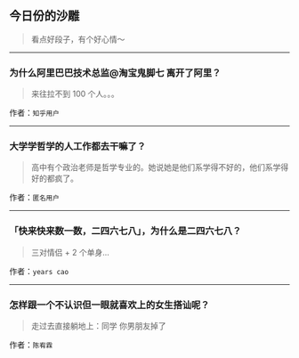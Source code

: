 ## 今日份的沙雕

> 看点好段子，有个好心情～


 
---

### 为什么阿里巴巴技术总监@淘宝鬼脚七 离开了阿里？

> 来往拉不到 100 个人。。。


作者：`知乎用户`

---

### 大学学哲学的人工作都去干嘛了？

> 高中有个政治老师是哲学专业的。她说她是他们系学得不好的，他们系学得好的都疯了。


作者：`匿名用户`

---

### 「快来快来数一数，二四六七八」，为什么是二四六七八？

> 三对情侣 + 2 个单身...


作者：`years cao`

---

### 怎样跟一个不认识但一眼就喜欢上的女生搭讪呢？

> 走过去直接躺地上：同学 你男朋友掉了


作者：`陈宥霖`